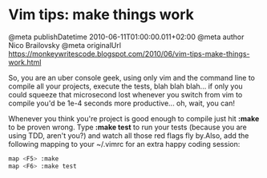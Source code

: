 # Vim tips: make things work

@meta publishDatetime 2010-06-11T01:00:00.011+02:00
@meta author Nico Brailovsky
@meta originalUrl https://monkeywritescode.blogspot.com/2010/06/vim-tips-make-things-work.html

So, you are an uber console geek, using only vim and the command line to compile all your projects, execute the tests, blah blah blah... if only you could squeeze that microsecond lost whenever you switch from vim to compile you'd be 1e-4 seconds more productive... oh, wait, you can!

Whenever you think you're project is good enough to compile just hit **:make** to be proven wrong. Type **:make test** to run your tests (because you are using TDD, aren't you?) and watch all those red flags fly by.Also, add the following mapping to your ~/.vimrc for an extra happy coding session:

```bash
map <F5> :make
map <F6> :make test
```

